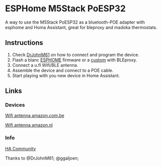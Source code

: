 # ESPHome M5Stack PoESP32

A way to use the M5Stack PoESP32 as a bluetooth-POE adapter with esphome and Homa Assistant, great for bleproxy and madoka thermostats.

## Instructions

1. Check [DrJohnM61](https://github.com/DrJohnM61/poesp32-esphome/tree/main) on how to connect and program the device.
2. Flash a blanc [ESPHOME](https://web.esphome.io/) firmware or a [custom](https://befygo.github.io/PoESP32-M5/) with BLEproxy.
3. Connect a u.fl Wifi/BLE antenna.
4. Assemble the device and connect to a POE cable.
5. Start playing with you new device in Home Assistant.

## Links

### Devices
[Wifi antenna amazon.com.be](https://amzn.to/3BCfSo4)

[Wifi antenna amazon.nl](https://amzn.to/3BCfvtG)

### Info
[HA Community](https://community.home-assistant.io/t/m5stack-esp32-with-poe-does-it-work/541117/5)




Thanks to @DrJohnM61; @ggaljoen;
